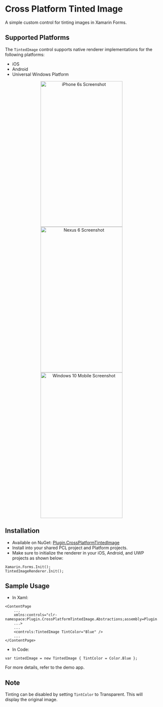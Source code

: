 # Cross Platform Tinted Image
A simple custom control for tinting images in Xamarin Forms. 

## Supported Platforms
The `TintedImage` control supports native renderer implementations for the following platforms:
- iOS
- Android
- Universal Windows Platform

<p align="center">
<img src="https://github.com/shrutinambiar/xamarin-forms-tinted-image/blob/master/demo/Screenshots/iOSiPhone6sPlus.png" alt="iPhone 6s Screenshot" width="270" height="480">
<img src="https://github.com/shrutinambiar/xamarin-forms-tinted-image/blob/master/demo/Screenshots/AndroidNexus6p.png" alt="Nexus 6 Screenshot" width="270" height="480">
<img src="https://github.com/shrutinambiar/xamarin-forms-tinted-image/blob/master/demo/Screenshots/Windows10MobileLumia920.png" alt="Windows 10 Mobile Screenshot" width="270" height="480">
</p>

## Installation
* Available on NuGet: [Plugin.CrossPlatformTintedImage](https://www.nuget.org/packages/Plugin.CrossPlatformTintedImage/)
* Install into your shared PCL project and Platform projects.
* Make sure to initialize the renderer in your iOS, Android, and UWP projects as shown below:

```
Xamarin.Forms.Init();
TintedImageRenderer.Init();
```

## Sample Usage
- In Xaml:
```
<ContentPage 
    ...
    xmlns:controls="clr-namespace:Plugin.CrossPlatformTintedImage.Abstractions;assembly=Plugin.CrossPlatformTintedImage.Abstractions"
    ...>
    ...
    <controls:TintedImage TintColor="Blue" />
    ...
</ContentPage>
```

- In Code:
```
var tintedImage = new TintedImage { TintColor = Color.Blue };
```
For more details, refer to the demo app.

## Note
Tinting can be disabled by setting `TintColor` to Transparent. This will display the original image.
